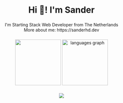<h1 align="center">Hi 👋! I'm Sander</h1>

###

<p align="center">I'm Starting Stack Web Developer from The Netherlands <br>
  More about me: https://sanderhd.dev
</p>



###

<div align="center">
  <img src="https://github-readme-stats.vercel.app/api?username=sanderhd-dev&theme=blue_navy&show_icons=true" height="150"/>
  <img src="https://github-readme-stats.vercel.app/api/top-langs?username=sanderhd-dev&locale=en&hide_title=false&layout=compact&card_width=320&langs_count=5&theme=blue_navy&hide_border=false" height="150" alt="languages graph"  />
</div>

###

<div align="center">
  <img src="https://skillicons.dev/icons?i=js,html,css,tailwind,php,mysql,figma,blender,discordjs,vscode"/>
</div>
